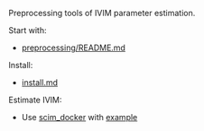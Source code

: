 Preprocessing tools of IVIM parameter estimation. 

Start with: 
- [preprocessing/README.md](preprocessing/README.md)

Install: 
- [install.md](install.md)

Estimate IVIM: 
- Use [scim_docker](https://github.com/sergeicu/scim_docker) with [example](https://github.com/sergeicu/scim_docker/blob/main/example.md)

